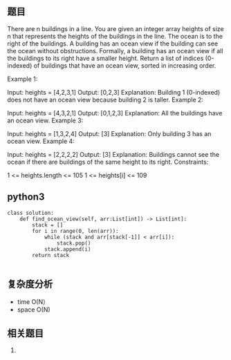 ## 题目
There are n buildings in a line. You are given an integer array heights of size n that represents the heights of the buildings in the line.
The ocean is to the right of the buildings. A building has an ocean view if the building can see the ocean without obstructions. Formally, a building has an ocean view if all the buildings to its right have a smaller height.
Return a list of indices (0-indexed) of buildings that have an ocean view, sorted in increasing order.

Example 1:

Input: heights = [4,2,3,1]
Output: [0,2,3]
Explanation: Building 1 (0-indexed) does not have an ocean view because building 2 is taller.
Example 2:

Input: heights = [4,3,2,1]
Output: [0,1,2,3]
Explanation: All the buildings have an ocean view.
Example 3:

Input: heights = [1,3,2,4]
Output: [3]
Explanation: Only building 3 has an ocean view.
Example 4:

Input: heights = [2,2,2,2]
Output: [3]
Explanation: Buildings cannot see the ocean if there are buildings of the same height to its right.
Constraints:

1 <= heights.length <= 105
1 <= heights[i] <= 109

## python3
```python3
class solution:
    def find_ocean_view(self, arr:List[int]) -> List[int]:
        stack = []
        for i in range(0, len(arr)):
            while (stack and arr[stack[-1]] < arr[i]):
                stack.pop()
            stack.append(i)
        return stack
            
```

## 复杂度分析
* time O(N）
* space O(N)

## 相关题目
1. 

